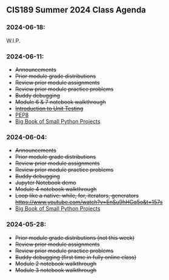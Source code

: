 
## CIS189 Summer 2024 Class Agenda

### 2024-06-18:

W.I.P.



### 2024-06-11:
- ~~Announcements~~
- ~~Prior module grade distributions~~
- ~~Review prior module assignments~~
- ~~Review prior module practice problems~~
- ~~Buddy debugging~~
- ~~Module 6 & 7 notebook walkthrough~~
- ~~[Introduction to Unit Testing](https://www.youtube.com/watch?v=HKTyOUx9Wf4)~~
- [PEP8](https://peps.python.org/pep-0008/)
- [Big Book of Small Python Projects](https://inventwithpython.com/bigbookpython/)



### 2024-06-04:
- ~~Announcements~~
- ~~Prior module grade distributions~~
- ~~Review prior module assignments~~
- ~~Review prior module practice problems~~
- ~~Buddy debugging~~
- ~~Jupyter Notebook demo~~
- ~~Module 4 notebook walkthrough~~
- ~~Loop like a native: while, for, iterators, generators https://www.youtube.com/watch?v=EnSu9hHGq5o&t=157s~~
- [Big Book of Small Python Projects](https://inventwithpython.com/bigbookpython/)


### 2024-05-28:

- ~~Prior module grade distributions (not this week)~~
- ~~Review prior module assignments~~
- ~~Review prior module practice problems~~
- ~~Buddy debugging (first time in fully online class)~~
- ~~Module 2 notebook walkthrough~~
- ~~Module 3 notebook walkthrough~~


